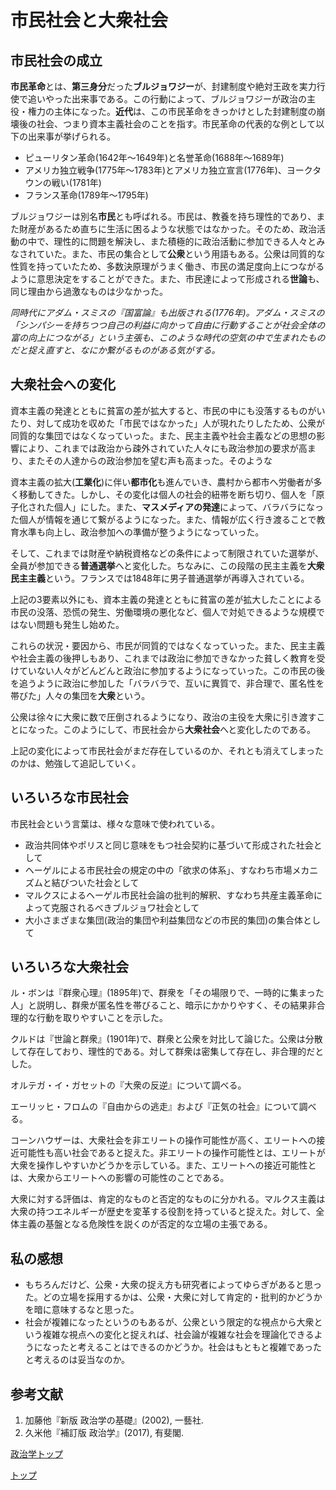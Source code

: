 # 市民社会と大衆社会

## 市民社会の成立

**市民革命**とは、**第三身分**だった**ブルジョワジー**が、封建制度や絶対王政を実力行使で追いやった出来事である。この行動によって、ブルジョワジーが政治の主役・権力の主体になった。**近代**は、この市民革命をきっかけとした封建制度の崩壊後の社会、つまり資本主義社会のことを指す。市民革命の代表的な例として以下の出来事が挙げられる。

- ピューリタン革命(1642年〜1649年)と名誉革命(1688年〜1689年)
- アメリカ独立戦争(1775年〜1783年)とアメリカ独立宣言(1776年)、ヨークタウンの戦い(1781年)
- フランス革命(1789年〜1795年)

ブルジョワジーは別名**市民**とも呼ばれる。市民は、教養を持ち理性的であり、また財産があるため直ちに生活に困るような状態ではなかった。そのため、政治活動の中で、理性的に問題を解決し、また積極的に政治活動に参加できる人々とみなされていた。また、市民の集合として**公衆**という用語もある。公衆は同質的な性質を持っていたため、多数決原理がうまく働き、市民の満足度向上につながるように意思決定をすることができた。また、市民達によって形成される**世論**も、同じ理由から過激なものは少なかった。

*同時代にアダム・スミスの『国富論』も出版される(1776年)。アダム・スミスの「シンパシーを持ちつつ自己の利益に向かって自由に行動することが社会全体の富の向上につながる」という主張も、このような時代の空気の中で生まれたものだと捉え直すと、なにか繋がるものがある気がする。*

## 大衆社会への変化

資本主義の発達とともに貧富の差が拡大すると、市民の中にも没落するものがいたり、対して成功を収めた「市民ではなかった」人が現れたりしたため、公衆が同質的な集団ではなくなっていった。また、民主主義や社会主義などの思想の影響により、これまでは政治から疎外されていた人々にも政治参加の要求が高まり、またその人達からの政治参加を望む声も高まった。そのような

資本主義の拡大(**工業化**)に伴い**都市化**も進んでいき、農村から都市へ労働者が多く移動してきた。しかし、その変化は個人の社会的紐帯を断ち切り、個人を「原子化された個人」にした。また、**マスメディアの発達**によって、バラバラになった個人が情報を通じて繋がるようになった。また、情報が広く行き渡ることで教育水準も向上し、政治参加への準備が整うようになっていった。

そして、これまでは財産や納税資格などの条件によって制限されていた選挙が、全員が参加できる**普通選挙**へと変化した。ちなみに、この段階の民主主義を**大衆民主主義**という。フランスでは1848年に男子普通選挙が再導入されている。

上記の3要素以外にも、資本主義の発達とともに貧富の差が拡大したことによる市民の没落、恐慌の発生、労働環境の悪化など、個人で対処できるような規模ではない問題も発生し始めた。

これらの状況・要因から、市民が同質的ではなくなっていった。また、民主主義や社会主義の後押しもあり、これまでは政治に参加できなかった貧しく教育を受けていない人々がどんどんと政治に参加するようになっていった。この市民の後を追うように政治に参加した「バラバラで、互いに異質で、非合理で、匿名性を帯びた」人々の集団を**大衆**という。

公衆は徐々に大衆に数で圧倒されるようになり、政治の主役を大衆に引き渡すことになった。このようにして、市民社会から**大衆社会**へと変化したのである。

上記の変化によって市民社会がまだ存在しているのか、それとも消えてしまったのかは、勉強して追記していく。

## いろいろな市民社会

市民社会という言葉は、様々な意味で使われている。

- 政治共同体やポリスと同じ意味をもつ社会契約に基づいて形成された社会として
- ヘーゲルによる市民社会の規定の中の「欲求の体系」、すなわち市場メカニズムと結びついた社会として
- マルクスによるヘーゲル市民社会論の批判的解釈、すなわち共産主義革命によって克服されるべきブルジョワ社会として
- 大小さまざまな集団(政治的集団や利益集団などの市民的集団)の集合体として

## いろいろな大衆社会

ル・ボンは『群衆心理』(1895年)で、群衆を「その場限りで、一時的に集まった人」と説明し、群衆が匿名性を帯びること、暗示にかかりやすく、その結果非合理的な行動を取りやすいことを示した。

クルドは『世論と群衆』(1901年)で、群衆と公衆を対比して論じた。公衆は分散して存在しており、理性的である。対して群衆は密集して存在し、非合理的だとした。

オルテガ・イ・ガセットの『大衆の反逆』について調べる。

エーリッヒ・フロムの『自由からの逃走』および『正気の社会』について調べる。

コーンハウザーは、大衆社会を非エリートの操作可能性が高く、エリートへの接近可能性も高い社会であると捉えた。非エリートの操作可能性とは、エリートが大衆を操作しやすいかどうかを示している。また、エリートへの接近可能性とは、大衆からエリートへの影響の可能性のことである。

大衆に対する評価は、肯定的なものと否定的なものに分かれる。マルクス主義は大衆の持つエネルギーが歴史を変革する役割を持っていると捉えた。対して、全体主義の基盤となる危険性を説くのが否定的な立場の主張である。

## 私の感想

- もちろんだけど、公衆・大衆の捉え方も研究者によってゆらぎがあると思った。どの立場を採用するかは、公衆・大衆に対して肯定的・批判的かどうかを暗に意味するなと思った。
- 社会が複雑になったというのもあるが、公衆という限定的な視点から大衆という複雑な視点への変化と捉えれば、社会論が複雑な社会を理論化できるようになったと考えることはできるのかどうか。社会はもともと複雑であったと考えるのは妥当なのか。

## 参考文献

1. 加藤他『新版 政治学の基礎』(2002), 一藝社.
2. 久米他『補訂版 政治学』(2017), 有斐閣.

[政治学トップ](/political-science)

[トップ](/)
